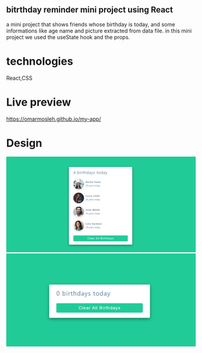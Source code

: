 ## bitrthday reminder mini project using React 
a mini project that shows friends whose birthday is today, and some informations like 
age name and picture extracted from data file.
in this mini project we used  the useState hook and the props.

# technologies
React,CSS
# Live preview
https://omarmosleh.github.io/my-app/ 
# Design

![Design preview for the laptop](./images/Screenshot%20one.png)
![Design preview for the laptop](./images/Screenshot%20two.png)
